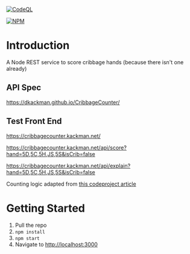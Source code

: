 [![CodeQL](https://github.com/dkackman/CribbageCounter/actions/workflows/codeql-analysis.yml/badge.svg)](https://github.com/dkackman/CribbageCounter/actions/workflows/codeql-analysis.yml)

[![NPM](https://nodei.co/npm/cribbage-counter.png?mini=true)](https://npmjs.org/package/cribbage-counter)

# Introduction

A Node REST service to score cribbage hands (because there isn't one already)

## API Spec

<https://dkackman.github.io/CribbageCounter/>

## Test Front End

<https://cribbagecounter.kackman.net/>

<https://cribbagecounter.kackman.net/api/score?hand=5D,5C,5H,JS,5S&isCrib=false>

<https://cribbagecounter.kackman.net/api/explain?hand=5D,5C,5H,JS,5S&isCrib=false>

Counting logic adapted from [this codeproject article](https://www.codeproject.com/Articles/15468/Cribbage-Hand-Counting-Library)

# Getting Started

1. Pull the repo
2. `npm install`
3. `npm start`
4. Navigate to <http://localhost:3000>
